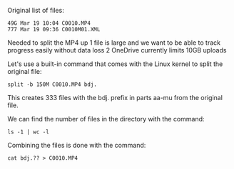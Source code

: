 Original list of files:
```
49G Mar 19 10:04 C0010.MP4
777 Mar 19 09:36 C0010M01.XML
```

Needed to split the MP4 up
    1 file is large and we want to be able to track progress easily without data loss
    2 OneDrive currently limits 10GB uploads

Let's use a built-in command that comes with the Linux kernel to split the original file:

    split -b 150M C0010.MP4 bdj.

This creates 333 files with the bdj. prefix in parts aa-mu from the original file.

We can find the number of files in the directory with the command:

    ls -1 | wc -l
 
Combining the files is done with the command:

    cat bdj.?? > C0010.MP4
